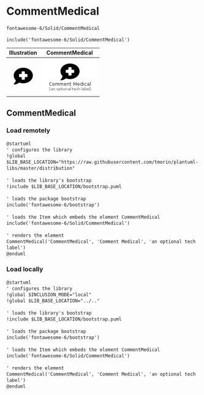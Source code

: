 # CommentMedical


```text
fontawesome-6/Solid/CommentMedical
```

```text
include('fontawesome-6/Solid/CommentMedical')
```



| Illustration | CommentMedical |
| :---: | :---: |
| ![illustration for Illustration](../../fontawesome-6/Solid/CommentMedical.png) | ![illustration for CommentMedical](../../fontawesome-6/Solid/CommentMedical.Local.png) |




## CommentMedical

### Load remotely
```plantuml
@startuml
' configures the library
!global $LIB_BASE_LOCATION="https://raw.githubusercontent.com/tmorin/plantuml-libs/master/distribution"

' loads the library's bootstrap
!include $LIB_BASE_LOCATION/bootstrap.puml

' loads the package bootstrap
include('fontawesome-6/bootstrap')

' loads the Item which embeds the element CommentMedical
include('fontawesome-6/Solid/CommentMedical')

' renders the element
CommentMedical('CommentMedical', 'Comment Medical', 'an optional tech label')
@enduml
```

### Load locally
```plantuml
@startuml
' configures the library
!global $INCLUSION_MODE="local"
!global $LIB_BASE_LOCATION="../.."

' loads the library's bootstrap
!include $LIB_BASE_LOCATION/bootstrap.puml

' loads the package bootstrap
include('fontawesome-6/bootstrap')

' loads the Item which embeds the element CommentMedical
include('fontawesome-6/Solid/CommentMedical')

' renders the element
CommentMedical('CommentMedical', 'Comment Medical', 'an optional tech label')
@enduml
```

